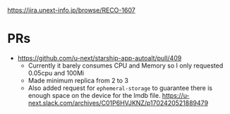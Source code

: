 https://jira.unext-info.jp/browse/RECO-1607

# PRs
* https://github.com/u-next/starship-app-autoalt/pull/409
	* Currently it barely consumes CPU and Memory so I only requested 0.05cpu and 100Mi
	* Made minimum replica from 2 to 3
	* Also added request for `ephemeral-storage` to guarantee there is enough space on the device for the lmdb file. https://u-next.slack.com/archives/C01P6HVJKNZ/p1702420521889479